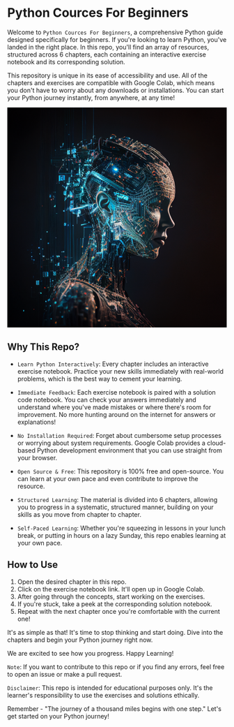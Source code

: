 # Python Cources For Beginners

Welcome to `Python Cources For Beginners`, a comprehensive Python guide designed specifically for beginners. If you're looking to learn Python, you've landed in the right place. In this repo, you'll find an array of resources, structured across 6 chapters, each containing an interactive exercise notebook and its corresponding solution.

This repository is unique in its ease of accessibility and use. All of the chapters and exercises are compatible with Google Colab, which means you don't have to worry about any downloads or installations. You can start your Python journey instantly, from anywhere, at any time!

![alt text](/images/AnastasiaR_artificial_intelligence_mind_unisex_against_the_blac_e72fb188-03e5-4301-9647-62712157f098.png "robot women")


## Why This Repo?

- `Learn Python Interactively`: Every chapter includes an interactive exercise notebook. Practice your new skills immediately with real-world problems, which is the best way to cement your learning.

- `Immediate Feedback`: Each exercise notebook is paired with a solution code notebook. You can check your answers immediately and understand where you've made mistakes or where there's room for improvement. No more hunting around on the internet for answers or explanations!

- `No Installation Required`: Forget about cumbersome setup processes or worrying about system requirements. Google Colab provides a cloud-based Python development environment that you can use straight from your browser.

- `Open Source & Free`: This repository is 100% free and open-source. You can learn at your own pace and even contribute to improve the resource.

- `Structured Learning`: The material is divided into 6 chapters, allowing you to progress in a systematic, structured manner, building on your skills as you move from chapter to chapter.

- `Self-Paced Learning`: Whether you're squeezing in lessons in your lunch break, or putting in hours on a lazy Sunday, this repo enables learning at your own pace.

## How to Use

1. Open the desired chapter in this repo.
2. Click on the exercise notebook link. It'll open up in Google Colab.
3. After going through the concepts, start working on the exercises.
4. If you're stuck, take a peek at the corresponding solution notebook.
4. Repeat with the next chapter once you're comfortable with the current one!

It's as simple as that! It's time to stop thinking and start doing. Dive into the chapters and begin your Python journey right now.

We are excited to see how you progress. Happy Learning!

`Note`: If you want to contribute to this repo or if you find any errors, feel free to open an issue or make a pull request.

`Disclaimer`: This repo is intended for educational purposes only. It's the learner's responsibility to use the exercises and solutions ethically.

Remember - "The journey of a thousand miles begins with one step." Let's get started on your Python journey!

